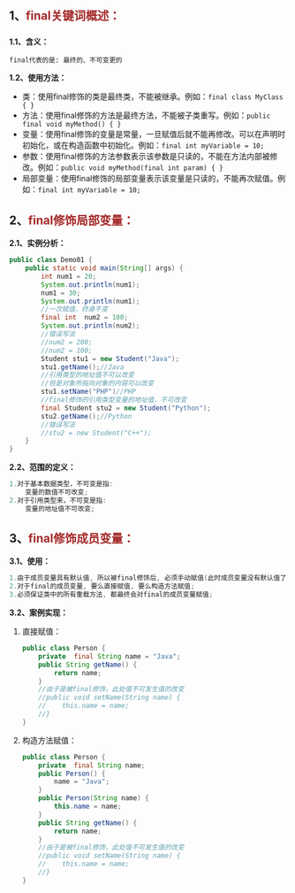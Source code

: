 ## 1、<span style="color:brown">final关键词概述：</span>

### <!--对于类、方法来说，abstract 和 final 关键词不能后同时出现-->

**1.1、含义：**

```apl
final代表的是: 最终的、不可变更的
```

**1.2、使用方法：**

- 类：使用final修饰的类是最终类，不能被继承。例如：`final class MyClass { }`
- 方法：使用final修饰的方法是最终方法，不能被子类重写。例如：`public final void myMethod() { }`
- 变量：使用final修饰的变量是常量，一旦赋值后就不能再修改。可以在声明时初始化，或在构造函数中初始化。例如：`final int myVariable = 10;`
- 参数：使用final修饰的方法参数表示该参数是只读的，不能在方法内部被修改。例如：`public void myMethod(final int param) { }`
- 局部变量：使用final修饰的局部变量表示该变量是只读的，不能再次赋值。例如：`final int myVariable = 10;`



## 2、<span style="color:brown">final修饰局部变量：</span>

**2.1、实例分析：**

```java
public class Demo01 {
    public static void main(String[] args) {
        int num1 = 20;
        System.out.println(num1);
        num1 = 30;
        System.out.println(num1);
        //一次赋值，终身不变
        final int  num2 = 100;
        System.out.println(num2);
        //错误写法
        //num2 = 200;
        //num2 = 100;
        Student stu1 = new Student("Java");
        stu1.getName();//Java
        //引用类型的地址值不可以改变
        //但是对象所指向对象的内容可以改变
        stu1.setName("PHP")//PHP
        //final修饰的引用类型变量的地址值，不可改变
        final Student stu2 = new Student("Python");
        stu2.getName();//Python
        //错误写法
        //stu2 = new Student("C++");
    }
}
```

**2.2、范围的定义：**

```Java
1.对于基本数据类型，不可变是指:
    变量的数值不可改变;
2.对于引用类型来，不可变是指:
    变量的地址值不可改变;
```



## 3、<span style="color:brown">final修饰成员变量：</span>

**3.1、使用：**

```java
1.由于成员变量具有默认值, 所以被final修饰后, 必须手动赋值(此时成员变量没有默认值了);
2.对于final的成员变量, 要么直接赋值, 要么构造方法赋值;
3.必须保证类中的所有重载方法, 都最终会对final的成员变量赋值;
```

**3.2、案例实现：**

1. 直接赋值：

   ```java
   public class Person {
       private  final String name = "Java";
       public String getName() {
           return name;
       }
       //由于是被final修饰，此处值不可发生值的改变
       //public void setName(String name) {
       //    this.name = name;
       //}
   }
   ```

2. 构造方法赋值：

   ```java
   public class Person {
       private  final String name;
       public Person() {
           name = "Java";
       }
       public Person(String name) {
           this.name = name;
       }
       public String getName() {
           return name;
       }
       //由于是被final修饰，此处值不可发生值的改变
       //public void setName(String name) {
       //    this.name = name;
       //}
   }
   ```

   

